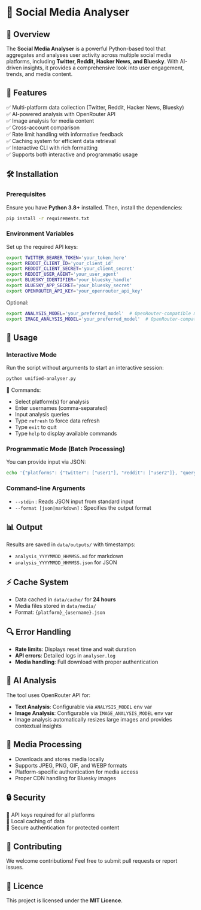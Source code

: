 # 🚀 Social Media Analyser

## 📌 Overview
The **Social Media Analyser** is a powerful Python-based tool that aggregates and analyses user activity across multiple social media platforms, including **Twitter, Reddit, Hacker News, and Bluesky**. With AI-driven insights, it provides a comprehensive look into user engagement, trends, and media content.

## 🌟 Features
✅ Multi-platform data collection (Twitter, Reddit, Hacker News, Bluesky)  
✅ AI-powered analysis with OpenRouter API  
✅ Image analysis for media content  
✅ Cross-account comparison  
✅ Rate limit handling with informative feedback  
✅ Caching system for efficient data retrieval  
✅ Interactive CLI with rich formatting  
✅ Supports both interactive and programmatic usage  

## 🛠 Installation
### Prerequisites
Ensure you have **Python 3.8+** installed. Then, install the dependencies:

```sh
pip install -r requirements.txt
```

### Environment Variables
Set up the required API keys:
```sh
export TWITTER_BEARER_TOKEN='your_token_here'
export REDDIT_CLIENT_ID='your_client_id'
export REDDIT_CLIENT_SECRET='your_client_secret'
export REDDIT_USER_AGENT='your_user_agent'
export BLUESKY_IDENTIFIER='your_bluesky_handle'
export BLUESKY_APP_SECRET='your_bluesky_secret'
export OPENROUTER_API_KEY='your_openrouter_api_key'
```

Optional:
```sh
export ANALYSIS_MODEL='your_preferred_model'  # OpenRouter-compatible model
export IMAGE_ANALYSIS_MODEL='your_preferred_model'  # OpenRouter-compatible model
```

## 🚀 Usage
### Interactive Mode
Run the script without arguments to start an interactive session:
```sh
python unified-analyser.py
```
📌 Commands:
- Select platform(s) for analysis
- Enter usernames (comma-separated)
- Input analysis queries
- Type `refresh` to force data refresh
- Type `exit` to quit
- Type `help` to display available commands

### Programmatic Mode (Batch Processing)
You can provide input via JSON:
```sh
echo '{"platforms": {"twitter": ["user1"], "reddit": ["user2"]}, "query": "Analyse engagement", "format": "markdown"}' | python unified-analyser.py --stdin
```

### Command-line Arguments
- `--stdin` : Reads JSON input from standard input
- `--format [json|markdown]` : Specifies the output format

## 📊 Output
Results are saved in `data/outputs/` with timestamps:
- `analysis_YYYYMMDD_HHMMSS.md` for markdown
- `analysis_YYYYMMDD_HHMMSS.json` for JSON

## ⚡ Cache System
- Data cached in `data/cache/` for **24 hours**
- Media files stored in `data/media/`
- Format: `{platform}_{username}.json`

## 🔍 Error Handling
- **Rate limits**: Displays reset time and wait duration
- **API errors**: Detailed logs in `analyser.log`
- **Media handling**: Full download with proper authentication

## 🤖 AI Analysis
The tool uses OpenRouter API for:
- **Text Analysis**: Configurable via `ANALYSIS_MODEL` env var
- **Image Analysis**: Configurable via `IMAGE_ANALYSIS_MODEL` env var
- Image analysis automatically resizes large images and provides contextual insights

## 📸 Media Processing
- Downloads and stores media locally
- Supports JPEG, PNG, GIF, and WEBP formats
- Platform-specific authentication for media access
- Proper CDN handling for Bluesky images

## 🔒 Security
🔹 API keys required for all platforms  
🔹 Local caching of data  
🔹 Secure authentication for protected content  

## 🤝 Contributing
We welcome contributions! Feel free to submit pull requests or report issues.

## 📜 Licence
This project is licensed under the **MIT Licence**.